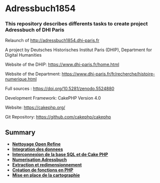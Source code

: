 # Adressbuch1854

### This repository describes differents tasks to create project Adressbuch of DHI Paris

Relaunch of http://adressbuch1854.dhi-paris.fr

A project by Deutsches Historisches Institut Paris (DHIP), Department for Digital Humanities

Website of the DHIP: https://www.dhi-paris.fr/home.html

Website of the Department: https://www.dhi-paris.fr/fr/recherche/histoire-numerique.html

Full sources : https://doi.org/10.5281/zenodo.5524880


Development Framework: CakePHP Version 4.0

Website: https://cakephp.org/

Git Repository: https://github.com/cakephp/cakephp


## Summary
* **[Nettoyage Open Refine](Nettoyage_Open_Refine.md)**
* **[Integration des donnees](Integration_des_donnees.md)**
* **[Interconnexion de la base SQL et de Cake PHP](Interconnexion_Cakephp_BaseSQL.md)**
* **[Numerisation Adressbuch](Numerisation.md)**
* **[Extraction et redimensionnement](Extraction_metadonnees_redimensionnement.md)**
* **[Création de fonctions en PHP](functions_php.md)**
* **[Mise en place de la cartographie](Cartographie.md)**
